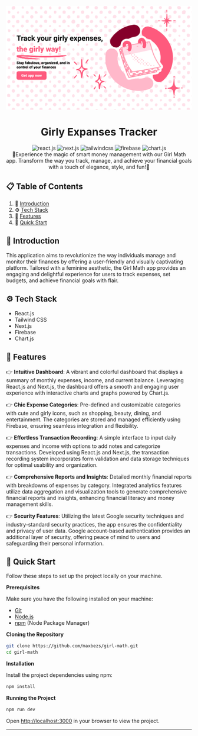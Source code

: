 <div align="center">
  <br />
    <a href="https://girl-math.vercel.app" target="_blank">
      <img src="./banner.png" alt="Girl math banner. expenses tracker for woman, girls">
    </a>  <br />

  <h1 align="center">Girly Expanses Tracker</h1><div>
    <img src="https://img.shields.io/badge/-React_JS-black?style=for-the-badge&logoColor=black&logo=react&color=61DAFB" alt="react.js" />
    <img src="https://img.shields.io/badge/-Next_JS-black?style=for-the-badge&logoColor=white&logo=nextdotjs&color=000000" alt="next.js" />
    <img src="https://img.shields.io/badge/-Tailwind_CSS-black?style=for-the-badge&logoColor=white&logo=tailwindcss&color=06B6D4" alt="tailwindcss" />    <img src="https://img.shields.io/badge/-Firebase-black?style=for-the-badge&logoColor=orange&logo=firebase&color=FFCA28" alt="firebase" />
    <img src="https://img.shields.io/badge/Chart.js-blue?style=for-the-badge&logoColor=white&logo=chart.js&color=FF6384" alt="chart.js" />
  </div>
   <div align="center">
     🌸Experience the magic of smart money management with our Girl Math app. Transform the way you track, manage, and achieve your financial goals with a touch of elegance, style, and fun!🌸
    </div>
</div>

## 📋 <a name="table">Table of Contents</a>

1. 🤖 [Introduction](#introduction)
2. ⚙️ [Tech Stack](#tech-stack)
3. 🔋 [Features](#features)
4. 🤸 [Quick Start](#quick-start)

## <a name="introduction">🤖 Introduction</a>

This application aims to revolutionize the way individuals manage and monitor their finances by offering a user-friendly and visually captivating platform. Tailored with a feminine aesthetic, the Girl Math app provides an engaging and delightful experience for users to track expenses, set budgets, and achieve financial goals with flair.

## <a name="tech-stack">⚙️ Tech Stack</a>

- React.js
- Tailwind CSS
- Next.js
- Firebase
- Chart.js

## <a name="features">🔋 Features</a>

👉 **Intuitive Dashboard**:
A vibrant and colorful dashboard that displays a summary of monthly expenses, income, and current balance. Leveraging React.js and Next.js, the dashboard offers a smooth and engaging user experience with interactive charts and graphs powered by Chart.js.

👉 **Chic Expense Categories**:
Pre-defined and customizable categories with cute and girly icons, such as shopping, beauty, dining, and entertainment. The categories are stored and managed efficiently using Firebase, ensuring seamless integration and flexibility.

👉 **Effortless Transaction Recording**:
A simple interface to input daily expenses and income with options to add notes and categorize transactions. Developed using React.js and Next.js, the transaction recording system incorporates form validation and data storage techniques for optimal usability and organization.

👉 **Comprehensive Reports and Insights**:
Detailed monthly financial reports with breakdowns of expenses by category. Integrated analytics features utilize data aggregation and visualization tools to generate comprehensive financial reports and insights, enhancing financial literacy and money management skills.

👉 **Security Features**:
Utilizing the latest Google security techniques and industry-standard security practices, the app ensures the confidentiality and privacy of user data. Google account-based authentication provides an additional layer of security, offering peace of mind to users and safeguarding their personal information.

## <a name="quick-start">🤸 Quick Start</a>

Follow these steps to set up the project locally on your machine.

**Prerequisites**

Make sure you have the following installed on your machine:

- [Git](https://git-scm.com/)
- [Node.js](https://nodejs.org/en)
- [npm](https://www.npmjs.com/) (Node Package Manager)

**Cloning the Repository**

```bash
git clone https://github.com/maxbezs/girl-math.git
cd girl-math
```

**Installation**

Install the project dependencies using npm:

```bash
npm install
```

**Running the Project**

```bash
npm run dev
```

Open [http://localhost:3000](http://localhost:3000) in your browser to view the project.

---
